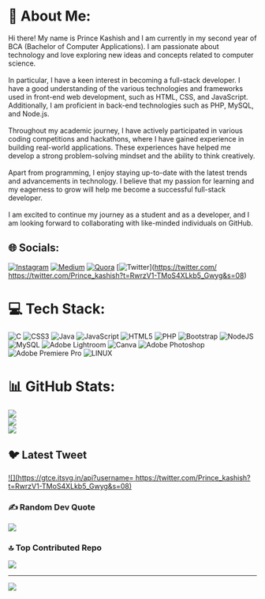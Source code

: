 # 💫 About Me:
Hi there! My name is Prince Kashish and I am currently in my second year of BCA (Bachelor of Computer Applications). I am passionate about technology and love exploring new ideas and concepts related to computer science.<br><br>In particular, I have a keen interest in becoming a full-stack developer. I have a good understanding of the various technologies and frameworks used in front-end web development, such as HTML, CSS, and JavaScript. Additionally, I am proficient in back-end technologies such as PHP, MySQL, and Node.js.<br><br>Throughout my academic journey, I have actively participated in various coding competitions and hackathons, where I have gained experience in building real-world applications. These experiences have helped me develop a strong problem-solving mindset and the ability to think creatively.<br><br>Apart from programming, I enjoy staying up-to-date with the latest trends and advancements in technology. I believe that my passion for learning and my eagerness to grow will help me become a successful full-stack developer.<br><br>I am excited to continue my journey as a student and as a developer, and I am looking forward to collaborating with like-minded individuals on GitHub.


## 🌐 Socials:
[![Instagram](https://img.shields.io/badge/Instagram-%23E4405F.svg?logo=Instagram&logoColor=white)](https://instagram.com/https://instagram.com/prince_kashish_?igshid=ZDdkNTZiNTM=) [![Medium](https://img.shields.io/badge/Medium-12100E?logo=medium&logoColor=white)](https://medium.com/@https://medium.com/@princekashish) [![Quora](https://img.shields.io/badge/Quora-%23B92B27.svg?logo=Quora&logoColor=white)](https://quora.com/profile/https://www.quora.com/profile/Prince-4214) [![Twitter](https://img.shields.io/badge/Twitter-%231DA1F2.svg?logo=Twitter&logoColor=white)](https://twitter.com/ https://twitter.com/Prince_kashish?t=RwrzV1-TMoS4XLkb5_Gwyg&s=08) 

# 💻 Tech Stack:
![C](https://img.shields.io/badge/c-%2300599C.svg?style=for-the-badge&logo=c&logoColor=white) ![CSS3](https://img.shields.io/badge/css3-%231572B6.svg?style=for-the-badge&logo=css3&logoColor=white) ![Java](https://img.shields.io/badge/java-%23ED8B00.svg?style=for-the-badge&logo=java&logoColor=white) ![JavaScript](https://img.shields.io/badge/javascript-%23323330.svg?style=for-the-badge&logo=javascript&logoColor=%23F7DF1E) ![HTML5](https://img.shields.io/badge/html5-%23E34F26.svg?style=for-the-badge&logo=html5&logoColor=white) ![PHP](https://img.shields.io/badge/php-%23777BB4.svg?style=for-the-badge&logo=php&logoColor=white) ![Bootstrap](https://img.shields.io/badge/bootstrap-%23563D7C.svg?style=for-the-badge&logo=bootstrap&logoColor=white) ![NodeJS](https://img.shields.io/badge/node.js-6DA55F?style=for-the-badge&logo=node.js&logoColor=white) ![MySQL](https://img.shields.io/badge/mysql-%2300f.svg?style=for-the-badge&logo=mysql&logoColor=white) ![Adobe Lightroom](https://img.shields.io/badge/Adobe%20Lightroom-31A8FF.svg?style=for-the-badge&logo=Adobe%20Lightroom&logoColor=white) ![Canva](https://img.shields.io/badge/Canva-%2300C4CC.svg?style=for-the-badge&logo=Canva&logoColor=white) ![Adobe Photoshop](https://img.shields.io/badge/adobephotoshop-%2331A8FF.svg?style=for-the-badge&logo=adobephotoshop&logoColor=white) ![Adobe Premiere Pro](https://img.shields.io/badge/Adobe%20Premiere%20Pro-9999FF.svg?style=for-the-badge&logo=Adobe%20Premiere%20Pro&logoColor=white) ![LINUX](https://img.shields.io/badge/Linux-FCC624?style=for-the-badge&logo=linux&logoColor=black)
# 📊 GitHub Stats:
![](https://github-readme-stats.vercel.app/api?username=PrinceKashish&theme=midnight-purple&hide_border=false&include_all_commits=false&count_private=false)<br/>
![](https://github-readme-streak-stats.herokuapp.com/?user=PrinceKashish&theme=midnight-purple&hide_border=false)<br/>
![](https://github-readme-stats.vercel.app/api/top-langs/?username=PrinceKashish&theme=midnight-purple&hide_border=false&include_all_commits=false&count_private=false&layout=compact)

## 🐦 Latest Tweet
[![](https://gtce.itsvg.in/api?username= https://twitter.com/Prince_kashish?t=RwrzV1-TMoS4XLkb5_Gwyg&s=08)](https://github.com/VishwaGauravIn/github-twitter-card-embed)

### ✍️ Random Dev Quote
![](https://quotes-github-readme.vercel.app/api?type=horizontal&theme=radical)

### 🔝 Top Contributed Repo
![](https://github-contributor-stats.vercel.app/api?username=PrinceKashish&limit=5&theme=onedark&combine_all_yearly_contributions=true)

---
[![](https://visitcount.itsvg.in/api?id=PrinceKashish&icon=0&color=0)](https://visitcount.itsvg.in)

<!-- Proudly created with GPRM ( https://gprm.itsvg.in ) -->
